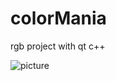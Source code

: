 # colorMania
rgb project with qt c++

![picture](https://user-images.githubusercontent.com/82797538/144490921-4da713d6-ff73-4ad7-9366-eb3be633f995.png)

